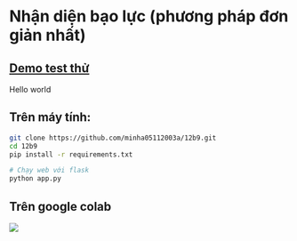 # Nhận diện bạo lực (phương pháp đơn giản nhất)


## [Demo test thử](https://a12b9duthi.herokuapp.com/)
Hello world
## Trên máy tính:

```bash
git clone https://github.com/minha05112003a/12b9.git
cd 12b9
pip install -r requirements.txt

# Chạy web với flask
python app.py
```

## Trên google colab
![](https://github.com/minha05112003a/12b9/a.png)
